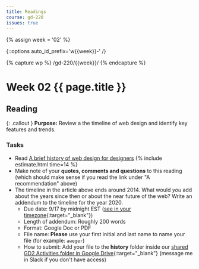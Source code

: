 ```yaml
---
title: Readings
course: gd-220
issues: true
---
```


{% assign week = '02' %}

{::options auto_id_prefix='w{{week}}-' /}

{% capture wp %}
/gd-220/{{week}}/
{% endcapture %}

# Week 02 {{ page.title }}

## Reading

{: .callout }
**Purpose:** Review a the timeline of web design and identify key features and trends.

### Tasks
- Read [A brief history of web design for designers](http://blog.froont.com/brief-history-of-web-design-for-designers/) {% include estimate.html time=14 %}
- Make note of your **quotes, comments and questions** to this reading (which should make sense if you read the link under "A recommendation" above)
- The timeline in the article above ends around 2014. What would _you_ add about the years since then or about the near future of the web? Write an addendum to the timeline for the year 2020.
  - Due date: 9/17 by midnight EST ([see in your timezone](https://everytimezone.com/s/941a879e){:target="_blank"})
  - Length of addendum:  Roughly 200 words
  - Format:  Google Doc or PDF
  - File name: **Please** use your first initial and last name to name your file (for example: `aweger`)
  - How to submit: Add your file to the **history** folder inside our [shared GD2 Activities folder in Google Drive](https://drive.google.com/drive/folders/1XJltwb_lotlD5PuPlQKy8FEZIsAkuAEX?usp=sharing){:target="_blank"} (message me in Slack if you don't have access)

